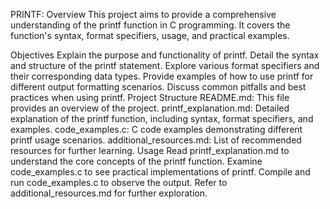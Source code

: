 PRINTF:
Overview
This project aims to provide a comprehensive understanding of the printf function in C programming. It covers the function's syntax, format specifiers, usage, and practical examples.

Objectives
Explain the purpose and functionality of printf.
Detail the syntax and structure of the printf statement.
Explore various format specifiers and their corresponding data types.
Provide examples of how to use printf for different output formatting scenarios.
Discuss common pitfalls and best practices when using printf.
Project Structure
README.md: This file provides an overview of the project.
printf_explanation.md: Detailed explanation of the printf function, including syntax, format specifiers, and examples.
code_examples.c: C code examples demonstrating different printf usage scenarios.
additional_resources.md: List of recommended resources for further learning.
Usage
Read printf_explanation.md to understand the core concepts of the printf function.
Examine code_examples.c to see practical implementations of printf.
Compile and run code_examples.c to observe the output.
Refer to additional_resources.md for further exploration.
